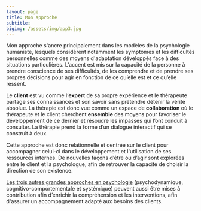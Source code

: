 ```yaml
---
layout: page
title: Mon approche
subtitle:   
bigimg: /assets/img/app3.jpg
---
```


Mon approche s'ancre principalement dans les modèles de la psychologie
humaniste, lesquels considèrent notamment les symptômes et les difficultés
personnelles comme des moyens d'adaptation développés face à des situations
particulières. L’accent est mis sur la capacité de la personne à prendre
conscience de ses difficultés, de les comprendre et de prendre ses propres
décisions pour agir en fonction de ce qu’elle est et ce qu’elle ressent.

Le **client** est vu comme l’**expert** de sa propre expérience et le
thérapeute partage ses connaissances et son savoir sans prétendre détenir la
vérité absolue. La thérapie est donc vue comme un espace de **collaboration**
où le thérapeute et le client cherchent **ensemble** des moyens pour favoriser
le développement de ce dernier et résoudre les impasses qui l’ont conduit à
consulter. La thérapie prend la forme d’un dialogue interactif qui se construit
à deux.

Cette approche est donc relationnelle et centrée sur le client pour accompagner
celui-ci dans le développement et l'utilisation de ses ressources internes. De
nouvelles façons d’être ou d’agir sont explorées entre le client et la
psychologue, afin de retrouver la capacité de choisir la direction de son
existence.

[Les trois autres grandes approches en
psychologie](https://www.ordrepsy.qc.ca/les-orientations-theoriques)
(psychodynamique, cognitivo-comportementale et systémique) peuvent aussi être
mises à contribution afin d’enrichir la compréhension et les interventions,
afin d'assurer un accompagnement adapté aux besoins des clients.


